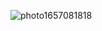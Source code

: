 
![photo1657081818](https://user-images.githubusercontent.com/100597998/177469095-5e71cf25-dd18-410c-a757-df4dfedbc633.jpeg)
